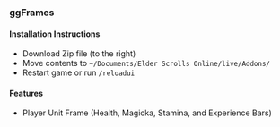 ### ggFrames

#### Installation Instructions

- Download Zip file (to the right)
- Move contents to `~/Documents/Elder Scrolls Online/live/Addons/`
- Restart game or run `/reloadui`

#### Features

- Player Unit Frame (Health, Magicka, Stamina, and Experience Bars)